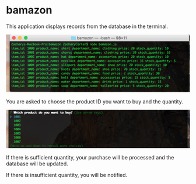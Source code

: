 # bamazon

This application displays records from the database in the terminal.

![alt text](https://raw.githubusercontent.com/zrcarter2017/bamazon/master/screenshot1.png)

You are asked to choose the product ID you want to buy and the quantity.

![alt text](https://raw.githubusercontent.com/zrcarter2017/bamazon/master/screenshot2.png)

If there is sufficient quantity, your purchase will be processed and the database will be updated.

If there is insufficient quantity, you will be notified.